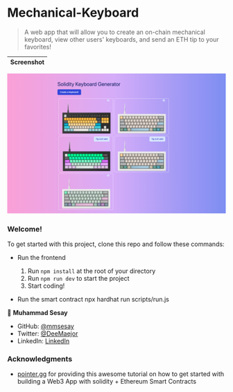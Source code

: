 # Mechanical-Keyboard

> A web app that will allow you to create an on-chain mechanical keyboard, view other users' keyboards, and send an ETH tip to your favorites!

Screenshot|
:--------:|
![](./public/screenshot/mechanical-keyboard.png)

### **Welcome!**

To get started with this project, clone this repo and follow these commands:

- Run the frontend

  1. Run `npm install` at the root of your directory
  2. Run `npm run dev` to start the project
  3. Start coding!

- Run the smart contract
  npx hardhat run scripts/run.js

👤 **Muhammad Sesay**

- GitHub: [@mmsesay](https://github.com/mmsesay)
- Twitter: [@DeeMaejor](https://twitter.com/DeeMaejor)
- LinkedIn: [LinkedIn](https://linkedin.com/in/muhammad-m-sesay)

### Acknowledgments

- [pointer.gg](https://www.pointer.gg/) for providing this awesome tutorial on how to get started with building a Web3 App with solidity + Ethereum Smart Contracts
